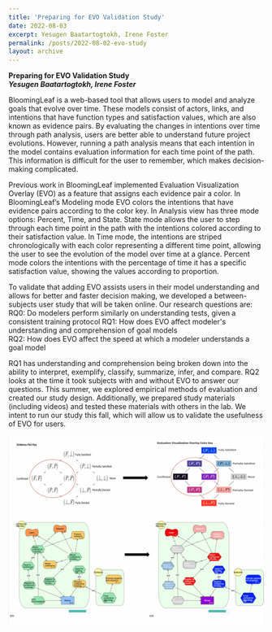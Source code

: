 ```yaml
---
title: 'Preparing for EVO Validation Study'
date: 2022-08-03
excerpt: Yesugen Baatartogtokh, Irene Foster
permalink: /posts/2022-08-02-evo-study
layout: archive
---
```


**Preparing for EVO Validation Study**  
**_Yesugen Baatartogtokh, Irene Foster_**

BloomingLeaf is a web-based tool that allows users to model and analyze goals that evolve over time. These models consist of actors, links, and intentions that have function types and satisfaction values, which are also known as evidence pairs. By evaluating the changes in intentions over time through path analysis, users are better able to understand future project evolutions. However, running a path analysis means that each intention in the model contains evaluation information for each time point of the path. This information is difficult for the user to remember, which makes decision-making complicated.

Previous work in BloomingLeaf implemented Evaluation Visualization Overlay (EVO) as a feature that  assigns each evidence pair a color. In BloomingLeaf’s Modeling mode EVO colors the intentions that have evidence pairs according to the color key. In Analysis view has three mode options: Percent, Time, and State. State mode allows the user to step through each time point in the path with the intentions colored according to their satisfaction value. In Time mode, the intentions are striped chronologically with each color representing a different time point, allowing the user to see the evolution of the model over time at a glance. Percent mode colors the intentions with the percentage of time it has a specific satisfaction value, showing the values according to proportion.

To validate that adding EVO assists users in their model understanding and allows for better and faster decision making, we developed a between-subjects user study that will be taken online. Our research questions are:
RQ0: Do modelers perform similarly on understanding tests, given a consistent training protocol	
RQ1: How does EVO affect modeler's understanding and comprehension of goal models	
RQ2: How does EVO affect the speed at which a modeler understands a goal model	

RQ1 has understanding and comprehension being broken down into the ability to interpret, exemplify, classify, summarize, infer, and compare. RQ2 looks at the time it took subjects with and without EVO to answer our questions.
This summer, we explored empirical methods of evaluation and created our study design. Additionally, we prepared study materials (including videos) and tested these materials with others in the lab.
We intent to run our study this fall, which will allow us to validate the usefulness of EVO for users.


<img src="/images/evo-study.png"
     alt="Evo Study Demonstration"
     />


